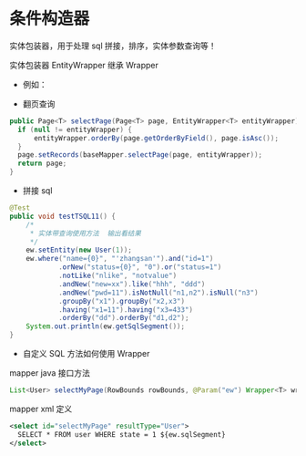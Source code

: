 # 条件构造器

实体包装器，用于处理 sql 拼接，排序，实体参数查询等！

实体包装器 EntityWrapper 继承 Wrapper

- 例如：

- 翻页查询

```java
public Page<T> selectPage(Page<T> page, EntityWrapper<T> entityWrapper) {
  if (null != entityWrapper) {
      entityWrapper.orderBy(page.getOrderByField(), page.isAsc());
  }
  page.setRecords(baseMapper.selectPage(page, entityWrapper));
  return page;
}
```

- 拼接 sql

```java
@Test
public void testTSQL11() {
    /*
     * 实体带查询使用方法  输出看结果
     */
    ew.setEntity(new User(1));
    ew.where("name={0}", "'zhangsan'").and("id=1")
            .orNew("status={0}", "0").or("status=1")
            .notLike("nlike", "notvalue")
            .andNew("new=xx").like("hhh", "ddd")
            .andNew("pwd=11").isNotNull("n1,n2").isNull("n3")
            .groupBy("x1").groupBy("x2,x3")
            .having("x1=11").having("x3=433")
            .orderBy("dd").orderBy("d1,d2");
    System.out.println(ew.getSqlSegment());
}
```

- 自定义 SQL 方法如何使用 Wrapper

mapper java 接口方法

```java
List<User> selectMyPage(RowBounds rowBounds, @Param("ew") Wrapper<T> wrapper);
```

mapper xml 定义

```xml
<select id="selectMyPage" resultType="User">
  SELECT * FROM user WHERE state = 1 ${ew.sqlSegment}
</select>
```
